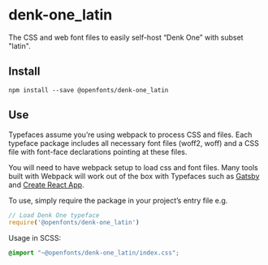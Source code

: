 
# denk-one_latin

The CSS and web font files to easily self-host “Denk One” with subset "latin".

## Install

`npm install --save @openfonts/denk-one_latin`

## Use

Typefaces assume you’re using webpack to process CSS and files. Each typeface
package includes all necessary font files (woff2, woff) and a CSS file with
font-face declarations pointing at these files.

You will need to have webpack setup to load css and font files. Many tools built
with Webpack will work out of the box with Typefaces such as [Gatsby](https://github.com/gatsbyjs/gatsby)
and [Create React App](https://github.com/facebookincubator/create-react-app).

To use, simply require the package in your project’s entry file e.g.

```javascript
// Load Denk One typeface
require('@openfonts/denk-one_latin')
```

Usage in SCSS:
```scss
@import "~@openfonts/denk-one_latin/index.css";
```
